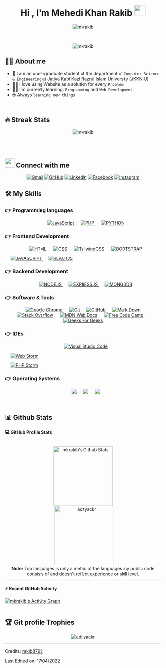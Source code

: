 <h1 align="center">Hi , I'm Mehedi Khan Rakib <img src="https://media.giphy.com/media/hvRJCLFzcasrR4ia7z/giphy.gif" width="35"></h1>
<p align="center">
  <a href="https://github.com/DenverCoder1/readme-typing-svg"><img src="https://readme-typing-svg.herokuapp.com?lines=Passionate+Fullstack+Web+Developer;Always%20learning%20new%20things&center=true&width=500&height=50" alt="mkrakib"></a>
</p>

<br>

<p align="center"> 
	<img src="https://komarev.com/ghpvc/?username=rakib8799&label=Profile%20views&color=0e75b6&style=plastic" alt="mkrakib" /> 
<!-- 	<a href = "https://commits.top/bangladesh.html" target="_blank">
		<img src="https://enfsgag3ayy6w9q.m.pipedream.net/&style=plastic" alt="adityackr" target="_blank"/> 
	</a>	 -->
</p>

## :sassy_man: About me

- :school: I am an undergraduate student of the department of `Computer Science & Engineering` at Jatiya Kabi Kazi Nazrul Islam University (JKKNIU)
- :technologist: I love using Website as a solution for every `Problem`
- :student: I’m currently learning: `Programming` and `Web Development`.
- :nerd_face: Always `learning new things`

<br>

## 🔥 Streak Stats

<p align="center"><img src="https://github-readme-streak-stats.herokuapp.com/?user=rakib8799&theme=algolia" alt="mkrakib" /></p>

<br>
<br>

## <img src="https://media.giphy.com/media/iY8CRBdQXODJSCERIr/giphy.gif" width="30px"> Connect with me

<p align="center">
	<a href="mailto:mkrakib007@gmail.com"><img img src="https://img.shields.io/badge/Gmail-D14836?style=for-the-badge&logo=gmail&logoColor=white" alt="Gmail"/></a>
	<a href="https://github.com/rakib8799"><img src="https://img.shields.io/badge/github-%23121011.svg?style=for-the-badge&logo=github&logoColor=white" alt="GitHub"/></a>
	<a href="https://www.linkedin.com/in/mehedi-khan-rakib/"><img src="https://img.shields.io/badge/linkedin-%230077B5.svg?style=for-the-badge&logo=linkedin&logoColor=white" alt="LinkedIn"/></a>
	<a href="https://www.facebook.com/mehedikhanrakib"><img src="https://img.shields.io/badge/Facebook-%231877F2.svg?style=for-the-badge&logo=Facebook&logoColor=white" alt="Facebook"/></a>
	<a href="https://www.instagram.com/mehedikhanrakib/"><img src="https://img.shields.io/badge/Instragram-%23E4405F.svg?style=for-the-badge&logo=Instagram&logoColor=white" alt="Instagram"/></a>
</p>

## 🛠️ My Skills

### 👉 Programming languages

<p align="center"> 
  &emsp;
  <a href="https://developer.mozilla.org/en-US/docs/Web/JavaScript" target="_blank"> 
     <img alt="JavaScript" src="https://img.shields.io/badge/Javascript-%23323330.svg?style=for-the-badge&logo=javascript&logoColor=%23F7DF1E">
   </a>
   &emsp;
   <a href="https://www.php.net/" target="_blank"> 
     <img alt="PHP" src="https://img.shields.io/badge/Php-%23777BB4.svg?style=for-the-badge&logo=php&logoColor=white">
   </a>
   &emsp;
   <a href="https://docs.python.org/3/" target="_blank"> 
     <img alt="PYTHON" src="https://img.shields.io/badge/Python-3670A0?style=for-the-badge&logo=python&logoColor=ffdd54">
   </a>
</p>

### 👉 Frontend Development

<p align="center"> 
  &emsp; 
  <a href="https://www.w3.org/html/" target="_blank"> 
   <img alt="HTML" src="https://img.shields.io/badge/Html5-%23E34F26.svg?style=for-the-badge&logo=html5&logoColor=white">
  </a>   
  &emsp;
  <a href="https://www.w3schools.com/css/" target="_blank">
    <img alt="CSS" src="https://img.shields.io/badge/Css3-%231572B6.svg?style=for-the-badge&logo=css3&logoColor=white">
  </a>
  &emsp;
  <a href="https://tailwindcss.com/docs/installation" target="_blank">
    <img alt="TailwindCSS" src="https://img.shields.io/badge/Tailwindcss-%2338B2AC.svg?style=for-the-badge&logo=tailwind-css&logoColor=white">
  </a>
  &emsp;
  <a href="https://getbootstrap.com/docs/5.1/getting-started/introduction/" target="_blank">
    <img alt="BOOTSTRAP" src="https://img.shields.io/badge/Bootstrap-%23563D7C.svg?style=for-the-badge&logo=bootstrap&logoColor=white">
  </a>

&emsp;
<a href="https://developer.mozilla.org/en-US/docs/Web/JavaScript" target="_blank">
<img alt="JAVASCRIPT" src="https://img.shields.io/badge/Javascript-%23323330.svg?style=for-the-badge&logo=javascript&logoColor=%23F7DF1E">
</a>
&emsp;
<a href="https://reactjs.org/" target="_blank">
<img alt="REACTJS" src="https://img.shields.io/badge/REACT-%2320232a.svg?style=for-the-badge&logo=react&logoColor=%2361DAFB">
</a>

</p>

### 👉 Backend Development

<p align="center">
  &emsp;
<a href="https://nodejs.org/en/" target="_blank">
<img alt="NODEJS" src="https://img.shields.io/badge/Node.js-6DA55F?style=for-the-badge&logo=node.js&logoColor=white">
</a>
&emsp;
<a href="https://expressjs.com/en/starter/installing.html" target="_blank">
<img alt="EXPRESSJS" src="https://img.shields.io/badge/express.js-%23404d59.svg?style=for-the-badge&logo=express&logoColor=%2361DAFB">
</a>
&emsp;
<a href="https://www.mongodb.com/docs/manual/introduction/" target="_blank">
<img alt="MONGODB" src="https://img.shields.io/badge/MongoDB-%234ea94b.svg?style=for-the-badge&logo=mongodb&logoColor=white">
</a>
</p>

### 👉 Software & Tools

<p align="center">
  &emsp;
    <a href="#"><img alt="Google Chrome" src="https://img.shields.io/badge/Google%20Chrome-4285F4?style=for-the-badge&logo=GoogleChrome&logoColor=white"></a>
  &emsp;
    <a href="https://git-scm.com/"><img alt="Git" src="https://img.shields.io/badge/git-%23F05033.svg?style=for-the-badge&logo=git&logoColor=white"></a>
  &emsp;
    <a href="https://github.com/"><img alt="GitHub" src="https://img.shields.io/badge/github-%23121011.svg?style=for-the-badge&logo=github&logoColor=white"></a>
  <!-- &emsp;
    <a href="#"><img alt="Google Sheets" src="https://img.shields.io/badge/Google%20Sheets%20-%2334A853.svg?style=plastic&logo=google%20sheets&logoColor=white"></a> -->
  &emsp;
    <a href="#"><img alt="Mark Down" src="https://img.shields.io/badge/markdown-%23000000.svg?style=for-the-badge&logo=markdown&logoColor=white"></a>
  &emsp;
    <a href="#"><img alt="Stack Overflow" src="https://img.shields.io/badge/-Stackoverflow-FE7A16?style=for-the-badge&logo=stack-overflow&logoColor=white"></a>
    &emsp;
    <a href="#"><img alt="MDN Web Docs" src="https://img.shields.io/badge/MDN_Web_Docs-black?style=for-the-badge&logo=mdnwebdocs&logoColor=white"></a>
    &emsp;
    <a href="#"><img alt="Free Code Camp" src="https://img.shields.io/badge/Freecodecamp-%23123.svg?&style=for-the-badge&logo=freecodecamp&logoColor=green"></a>
  &emsp;
    <a href="#"><img alt="Geeks For Geeks" src="https://img.shields.io/badge/GeeksforGeeks-gray?style=for-the-badge&logo=geeksforgeeks&logoColor=35914c"></a>
  <!-- &emsp;
    <a href="#"><img alt="JSON" img src="https://img.shields.io/badge/json-%23000000.svg?style=plastic&logo=json&logoColor=white"></a> -->
</p>

### 👉 IDEs

<p align="center">
  &emsp;
    <a href="https://code.visualstudio.com/"><img alt="Visual Studio Code" src="https://img.shields.io/badge/Visual%20Studio%20Code-0078d7.svg?style=for-the-badge&logo=visual-studio-code&logoColor=white"></a>
</p>
&emsp;
    <a href="https://www.jetbrains.com/webstorm/"><img alt="Web Storm" src="https://img.shields.io/badge/webstorm-143?style=for-the-badge&logo=webstorm&logoColor=white&color=black"></a>
</p>
&emsp;
    <a href="https://www.jetbrains.com/phpstorm/"><img alt="PHP Storm" src="https://img.shields.io/badge/phpstorm-143?style=for-the-badge&logo=phpstorm&logoColor=black&color=black&labelColor=darkorchid"></a>
</p>

### 👉 Operating Systems

<p align="center">
  &emsp;
    <a href="#"><img src="https://img.shields.io/badge/Linux-FCC624?style=for-the-badge&logo=linux&logoColor=black"></a>
  &emsp;
    <a href="#"><img src="https://img.shields.io/badge/Ubuntu-E95420?style=for-the-badge&logo=ubuntu&logoColor=white"></a>
  &emsp;
    <a href="#"><img src="https://img.shields.io/badge/Windows-0078D6?style=for-the-badge&logo=windows&logoColor=white"></a>
</p>

<br/>

## 📊 Github Stats

  <summary><b>💻 GitHub Profile Stats</b></summary>
  <br/>
  <p align="center">
    <a href="https://github.com/anuraghazra/github-readme-stats"><img alt="mkrakib's Github Stats" src="https://github-readme-stats.vercel.app/api?username=rakib8799&show_icons=true&count_private=true&theme=algolia" height="192px"/></a>
<br/>
  &nbsp;
	  <img src="https://github-readme-stats.vercel.app/api/top-langs?username=rakib8799&langs_count=10&show_icons=true&locale=en&layout=compact&theme=algolia" alt="adityackr" height="192px"/>
  <br/>
  <b>Note:</b> Top languages is only a metric of the languages my public code consists of and doesn't reflect experience or skill level.
  </p>

---

  <summary><b>⚡ Recent GitHub Activity</b></summary>
  <br/>
   <a href="https://github.com/rakib8799"><img alt="mkrakib's Activity Graph" src="https://activity-graph.herokuapp.com/graph?username=rakib8799&custom_title=rakib8799's%20Contribution%20Graph&theme=react-dark" /></a>
  <br/>

<br/>

## :trophy: Git profile Trophies

<p align="center"> <a href="https://github.com/ryo-ma/github-profile-trophy"><img src="https://github-profile-trophy.vercel.app/?username=rakib8799&layout=compact&theme=algolia" alt="adityackr" /></a> </p>

---

Credits: [rakib8799](https://github.com/rakib8799)

Last Edited on: 17/04/2022
